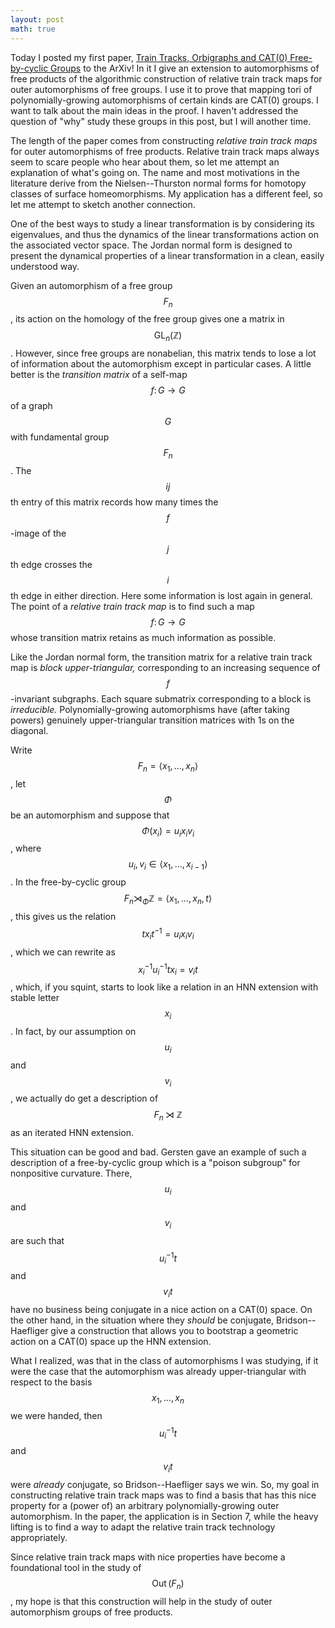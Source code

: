 ```yaml
---
layout: post
math: true
---
```

Today I posted my first paper, 
[Train Tracks, Orbigraphs and CAT(0) Free-by-cyclic Groups][paper]
to the ArXiv! In it I give an extension to automorphisms of free products
of the algorithmic construction of relative train track maps for outer automorphisms
of free groups. I use it to prove that mapping tori of polynomially-growing automorphisms
of certain kinds are CAT(0) groups. I want to talk about the main ideas in the proof.
I haven't addressed the question of "why" study these groups in this post, but
I will another time.

The length of the paper comes from constructing *relative train track maps*
for outer automorphisms of free products. Relative train track maps
always seem to scare people who hear about them, so let me attempt an explanation of what's going on.
The name and most motivations in the literature derive from the Nielsen--Thurston
normal forms for homotopy classes of surface homeomorphisms. My application
has a different feel, so let me attempt to sketch another connection.

One of the best ways to study a linear transformation
is by considering its eigenvalues, and thus
the dynamics of the linear transformations action on the associated vector space.
The Jordan normal form is designed to present
the dynamical properties of a linear transformation in a clean, easily understood way.

Given an automorphism of a free group $$F_n$$, its action on the homology of the free group
gives one a matrix in $$\operatorname{GL}_n(\mathbb{Z})$$. However, since free groups
are nonabelian, this matrix tends to lose a lot of information about the automorphism
except in particular cases. A little better is the *transition matrix* of a
self-map $$f\colon G \to G$$ of a graph $$G$$ with fundamental group $$F_n$$. 
The $$ij$$th entry of this matrix records how many times the $$f$$-image of the $$j$$th
edge crosses the $$i$$th edge in either direction. Here some information is lost again in general.
The point of a *relative train track map* is to find such a map $$f\colon G \to G$$ whose
transition matrix retains as much information as possible.

Like the Jordan normal form, the transition matrix for a relative train track map is
*block upper-triangular,* corresponding to an increasing sequence of $$f$$-invariant subgraphs.
Each square submatrix corresponding to a block is *irreducible.* Polynomially-growing automorphisms
have (after taking powers) genuinely upper-triangular transition matrices with 1s on the diagonal. 

Write $$F_n = \langle x_1,\dotsc,x_n\rangle$$, let $$\Phi$$ be an automorphism and suppose
that $$\Phi(x_i) = u_ix_iv_i$$, where $$u_i,v_i \in \langle x_1,\dotsc,x_{i-1}\rangle$$.
In the free-by-cyclic group $$F_n\rtimes_\Phi\mathbb{Z} = \langle x_1,\dotsc,x_n,t\rangle$$,
this gives us the relation $$tx_it^{-1} = u_ix_iv_i$$, which we can rewrite as
$$x_i^{-1}u_i^{-1}tx_i = v_it$$, which, if you squint, starts to look like a relation in
an HNN extension with stable letter $$x_i$$. In fact, by our assumption on $$u_i$$ and $$v_i$$,
we actually do get a description of $$F_n\rtimes\mathbb{Z}$$ as an iterated HNN extension.

This situation can be good and bad. Gersten gave an example of such a description of a free-by-cyclic
group which is a "poison subgroup" for nonpositive curvature. There, $$u_i$$ and $$v_i$$
are such that $$u_i^{-1}t$$ and $$v_it$$ have no business being conjugate in a nice action on a CAT(0) space.
On the other hand, in the situation where they *should* be conjugate,
Bridson--Haefliger give a construction that allows you to bootstrap a
geometric action on a CAT(0) space up the HNN extension.

What I realized, was that in the class of automorphisms I was studying,
if it were the case that the automorphism was already upper-triangular
with respect to the basis $$x_1,\dotsc,x_n$$ we were handed, then
$$u_i^{-1}t$$ and $$v_it$$ were *already* conjugate, so Bridson--Haefliger says we win.
So, my goal in constructing relative train track maps was to find a basis
that has this nice property for a (power of) an arbitrary polynomially-growing
outer automorphism. In the paper, the application is in Section 7, while the
heavy lifting is to find a way to adapt the relative train track technology appropriately.

Since relative train track maps with nice properties have become a foundational
tool in the study of $$\operatorname{Out}(F_n)$$, my hope is that this construction
will help in the study of outer automorphism groups of free products.

[paper]: https://arxiv.org/abs/1909.03097 

